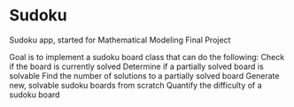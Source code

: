 Sudoku
======

Sudoku app, started for Mathematical Modeling Final Project

Goal is to implement a sudoku board class that can do the following:
  Check if the board is currently solved
  Determine if a partially solved board is solvable
  Find the number of solutions to a partially solved board
  Generate new, solvable sudoku boards from scratch
  Quantify the difficulty of a sudoku board
  
